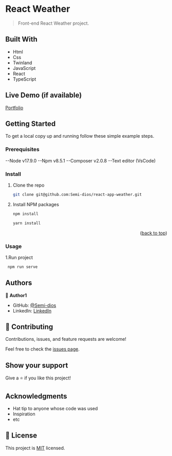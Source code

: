 <a name="readme-top"></a>

# React Weather

> Front-end React Weather project.

## Built With

- Html
- Css
- Twinland
- JavaScript
- React
- TypeScript

## Live Demo (if available)

[Portfolio](https://semi-dios.github.io/react-app-weather/)

## Getting Started

To get a local copy up and running follow these simple example steps.

### Prerequisites

--Node v17.9.0
--Npm v8.5.1
--Composer v2.0.8
--Text editor (VsCode)

### Install

1. Clone the repo
   ```sh
   git clone git@github.com:Semi-dios/react-app-weather.git
   ```
2. Install NPM packages
   ```sh
   npm install
   ```
   ```sh
   yarn install
   ```

<p align="right">(<a href="#readme-top">back to top</a>)</p>

### Usage

1.Run project

```sh
 npm run serve
```

## Authors

👤 **Author1**

- GitHub: [@Semi-dios](https://github.com/Semi-dios)
- LinkedIn: [LinkedIn](https://www.linkedin.com/in/analyst-sergio-penagos/)

## 🤝 Contributing

Contributions, issues, and feature requests are welcome!

Feel free to check the [issues page](https://github.com/Semi-dios/react-app-weather/issues).

## Show your support

Give a ⭐️ if you like this project!

## Acknowledgments

- Hat tip to anyone whose code was used
- Inspiration
- etc

## 📝 License

This project is [MIT](./LICENSE) licensed.

